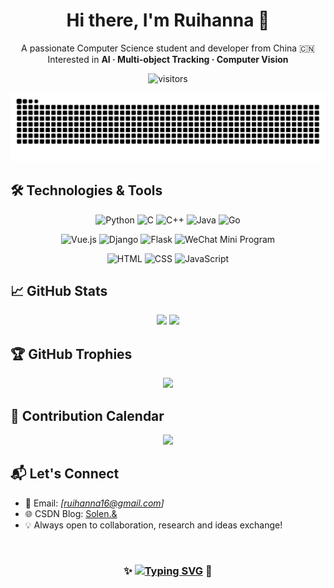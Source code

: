 <h1 align="center">Hi there, I'm Ruihanna 👋</h1>

<p align="center">
  A passionate Computer Science student and developer from China 🇨🇳<br>
  Interested in <strong>AI · Multi-object Tracking · Computer Vision</strong>
</p>

<div align="center">
  
  ![visitors](https://komarev.com/ghpvc/?username=Ruihanna&label=Profile%20Views&color=0e75b6&style=flat)
</div>

<div align="center">
  <picture>
    <source media="(prefers-color-scheme: dark)" srcset="https://raw.githubusercontent.com/RuiHanna/RuiHanna/output/github-contribution-grid-snake-dark.svg">
    <source media="(prefers-color-scheme: light)" srcset="https://raw.githubusercontent.com/RuiHanna/RuiHanna/output/github-contribution-grid-snake.svg">
    <img alt="github contribution grid snake animation" src="https://raw.githubusercontent.com/RuiHanna/RuiHanna/output/github-contribution-grid-snake.svg">
  </picture>
</div>

## 🛠️ Technologies & Tools

<div align="center">

![Python](https://img.shields.io/badge/Python-3776AB?style=flat&logo=python&logoColor=white)
![C](https://img.shields.io/badge/C-A8B9CC?style=flat&logo=c&logoColor=white)
![C++](https://img.shields.io/badge/C++-00599C?style=flat&logo=c%2b%2b&logoColor=white)
![Java](https://img.shields.io/badge/Java-007396?style=flat&logo=java&logoColor=white)
![Go](https://img.shields.io/badge/Go-00ADD8?style=flat&logo=go&logoColor=white)

![Vue.js](https://img.shields.io/badge/Vue.js-4FC08D?style=flat&logo=vue.js&logoColor=white)
![Django](https://img.shields.io/badge/Django-092E20?style=flat&logo=django&logoColor=white)
![Flask](https://img.shields.io/badge/Flask-000000?style=flat&logo=flask&logoColor=white)
![WeChat Mini Program](https://img.shields.io/badge/WeChat_Mini_Program-07C160?style=flat&logo=wechat&logoColor=white)

![HTML](https://img.shields.io/badge/HTML5-E34F26?style=flat&logo=html5&logoColor=white)
![CSS](https://img.shields.io/badge/CSS3-1572B6?style=flat&logo=css3&logoColor=white)
![JavaScript](https://img.shields.io/badge/JavaScript-F7DF1E?style=flat&logo=javascript&logoColor=black)

</div>

## 📈 GitHub Stats

<div align="center">
  <img src="https://github-readme-stats.vercel.app/api?username=Ruihanna&show_icons=true&theme=default" height="160">
  <img src="https://github-readme-stats.vercel.app/api/top-langs/?username=Ruihanna&layout=compact&theme=default" height="160">
</div>

## 🏆 GitHub Trophies

<p align="center">
  <img src="https://github-profile-trophy.vercel.app/?username=Ruihanna&theme=flat&row=1&column=6" />
</p>

## 🧠 Contribution Calendar

<p align="center">
  <img src="https://github-readme-activity-graph.vercel.app/graph?username=Ruihanna&theme=github" />
</p>


## 📬 Let's Connect

- 📮 Email: _[ruihanna16@gmail.com]_  
- 🌐 CSDN Blog: [Solen.&](https://blog.csdn.net/weixin_73558212)
- 💡 Always open to collaboration, research and ideas exchange!


<br/>

<h3 align="center">
  ✨ <a href="https://git.io/typing-svg"><img src="https://readme-typing-svg.demolab.com?font=Kanit&size=25&duration=4000&pause=1000&color=000000&vCenter=true&repeat=false&height=20&lines=Stay+Patient+and+Trust+Your+Journey" alt="Typing SVG" /></a> 🎈
</h3>




<!--
**RuiHanna/RuiHanna** is a ✨ _special_ ✨ repository because its `README.md` (this file) appears on your GitHub profile.

Here are some ideas to get you started:

- 🔭 I’m currently working on ...
- 🌱 I’m currently learning ...
- 👯 I’m looking to collaborate on ...
- 🤔 I’m looking for help with ...
- 💬 Ask me about ...
- 📫 How to reach me: ...
- 😄 Pronouns: ...
- ⚡ Fun fact: ...
-->



